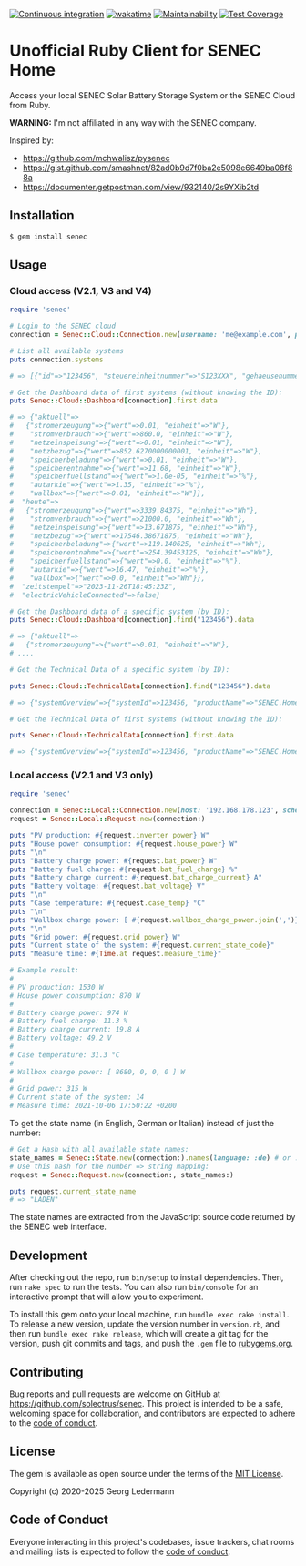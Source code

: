 [![Continuous integration](https://github.com/solectrus/senec/actions/workflows/push.yml/badge.svg)](https://github.com/solectrus/senec/actions/workflows/push.yml)
[![wakatime](https://wakatime.com/badge/user/697af4f5-617a-446d-ba58-407e7f3e0243/project/84ac7dc2-9288-497c-bb20-9c6123d3de66.svg)](https://wakatime.com/badge/user/697af4f5-617a-446d-ba58-407e7f3e0243/project/84ac7dc2-9288-497c-bb20-9c6123d3de66)
[![Maintainability](https://api.codeclimate.com/v1/badges/7f87c569e806d4f19368/maintainability)](https://codeclimate.com/github/solectrus/senec/maintainability)
[![Test Coverage](https://api.codeclimate.com/v1/badges/7f87c569e806d4f19368/test_coverage)](https://codeclimate.com/github/solectrus/senec/test_coverage)

# Unofficial Ruby Client for SENEC Home

Access your local SENEC Solar Battery Storage System or the SENEC Cloud from Ruby.

**WARNING:** I'm not affiliated in any way with the SENEC company.

Inspired by:

- https://github.com/mchwalisz/pysenec
- https://gist.github.com/smashnet/82ad0b9d7f0ba2e5098e6649ba08f88a
- https://documenter.getpostman.com/view/932140/2s9YXib2td

## Installation

```bash
$ gem install senec
```

## Usage

### Cloud access (V2.1, V3 and V4)

```ruby
require 'senec'

# Login to the SENEC cloud
connection = Senec::Cloud::Connection.new(username: 'me@example.com', password: 'my-secret-senec-password')

# List all available systems
puts connection.systems

# => [{"id"=>"123456", "steuereinheitnummer"=>"S123XXX", "gehaeusenummer"=>"DE-V3-XXXX", "strasse"=>"Musterstraße", "hausnummer"=>"27a", "postleitzahl"=>"99999", "ort"=>"Musterort", "laendercode"=>"DE", "zeitzone"=>"Europe/Berlin", "wallboxIds"=>["1"], "systemType"=>"V3"}]

# Get the Dashboard data of first systems (without knowing the ID):
puts Senec::Cloud::Dashboard[connection].first.data

# => {"aktuell"=>
#   {"stromerzeugung"=>{"wert"=>0.01, "einheit"=>"W"},
#    "stromverbrauch"=>{"wert"=>860.0, "einheit"=>"W"},
#    "netzeinspeisung"=>{"wert"=>0.01, "einheit"=>"W"},
#    "netzbezug"=>{"wert"=>852.6270000000001, "einheit"=>"W"},
#    "speicherbeladung"=>{"wert"=>0.01, "einheit"=>"W"},
#    "speicherentnahme"=>{"wert"=>11.68, "einheit"=>"W"},
#    "speicherfuellstand"=>{"wert"=>1.0e-05, "einheit"=>"%"},
#    "autarkie"=>{"wert"=>1.35, "einheit"=>"%"},
#    "wallbox"=>{"wert"=>0.01, "einheit"=>"W"}},
#  "heute"=>
#   {"stromerzeugung"=>{"wert"=>3339.84375, "einheit"=>"Wh"},
#    "stromverbrauch"=>{"wert"=>21000.0, "einheit"=>"Wh"},
#    "netzeinspeisung"=>{"wert"=>13.671875, "einheit"=>"Wh"},
#    "netzbezug"=>{"wert"=>17546.38671875, "einheit"=>"Wh"},
#    "speicherbeladung"=>{"wert"=>119.140625, "einheit"=>"Wh"},
#    "speicherentnahme"=>{"wert"=>254.39453125, "einheit"=>"Wh"},
#    "speicherfuellstand"=>{"wert"=>0.0, "einheit"=>"%"},
#    "autarkie"=>{"wert"=>16.47, "einheit"=>"%"},
#    "wallbox"=>{"wert"=>0.0, "einheit"=>"Wh"}},
#  "zeitstempel"=>"2023-11-26T18:45:23Z",
#  "electricVehicleConnected"=>false}

# Get the Dashboard data of a specific system (by ID):
puts Senec::Cloud::Dashboard[connection].find("123456").data

# => {"aktuell"=>
#   {"stromerzeugung"=>{"wert"=>0.01, "einheit"=>"W"},
# ....

# Get the Technical Data of a specific system (by ID):

puts Senec::Cloud::TechnicalData[connection].find("123456").data

# => {"systemOverview"=>{"systemId"=>123456, "productName"=>"SENEC.Home V3 hybrid duo", ...

# Get the Technical Data of first systems (without knowing the ID):

puts Senec::Cloud::TechnicalData[connection].first.data

# => {"systemOverview"=>{"systemId"=>123456, "productName"=>"SENEC.Home V3 hybrid duo", ...
```

### Local access (V2.1 and V3 only)

```ruby
require 'senec'

connection = Senec::Local::Connection.new(host: '192.168.178.123', schema: 'https')
request = Senec::Local::Request.new(connection:)

puts "PV production: #{request.inverter_power} W"
puts "House power consumption: #{request.house_power} W"
puts "\n"
puts "Battery charge power: #{request.bat_power} W"
puts "Battery fuel charge: #{request.bat_fuel_charge} %"
puts "Battery charge current: #{request.bat_charge_current} A"
puts "Battery voltage: #{request.bat_voltage} V"
puts "\n"
puts "Case temperature: #{request.case_temp} °C"
puts "\n"
puts "Wallbox charge power: [ #{request.wallbox_charge_power.join(',')} ] W"
puts "\n"
puts "Grid power: #{request.grid_power} W"
puts "Current state of the system: #{request.current_state_code}"
puts "Measure time: #{Time.at request.measure_time}"

# Example result:
#
# PV production: 1530 W
# House power consumption: 870 W
#
# Battery charge power: 974 W
# Battery fuel charge: 11.3 %
# Battery charge current: 19.8 A
# Battery voltage: 49.2 V
#
# Case temperature: 31.3 °C
#
# Wallbox charge power: [ 8680, 0, 0, 0 ] W
#
# Grid power: 315 W
# Current state of the system: 14
# Measure time: 2021-10-06 17:50:22 +0200
```

To get the state name (in English, German or Italian) instead of just the number:

```ruby
# Get a Hash with all available state names:
state_names = Senec::State.new(connection:).names(language: :de) # or :en or :it
# Use this hash for the number => string mapping:
request = Senec::Request.new(connection:, state_names:)

puts request.current_state_name
# => "LADEN"
```

The state names are extracted from the JavaScript source code returned by the SENEC web interface.

## Development

After checking out the repo, run `bin/setup` to install dependencies. Then, run `rake spec` to run the tests. You can also run `bin/console` for an interactive prompt that will allow you to experiment.

To install this gem onto your local machine, run `bundle exec rake install`. To release a new version, update the version number in `version.rb`, and then run `bundle exec rake release`, which will create a git tag for the version, push git commits and tags, and push the `.gem` file to [rubygems.org](https://rubygems.org).

## Contributing

Bug reports and pull requests are welcome on GitHub at https://github.com/solectrus/senec. This project is intended to be a safe, welcoming space for collaboration, and contributors are expected to adhere to the [code of conduct](https://github.com/solectrus/senec/blob/master/CODE_OF_CONDUCT.md).

## License

The gem is available as open source under the terms of the [MIT License](https://opensource.org/licenses/MIT).

Copyright (c) 2020-2025 Georg Ledermann

## Code of Conduct

Everyone interacting in this project's codebases, issue trackers, chat rooms and mailing lists is expected to follow the [code of conduct](https://github.com/solectrus/senec/blob/master/CODE_OF_CONDUCT.md).
